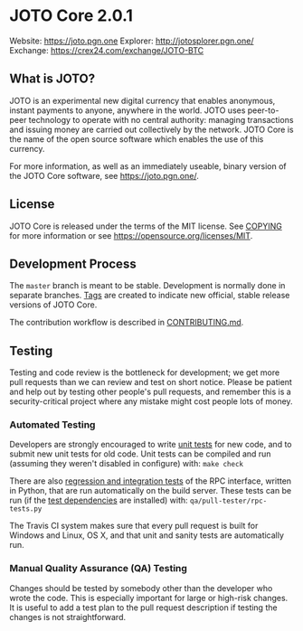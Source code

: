 JOTO Core 2.0.1
===============================

Website: https://joto.pgn.one
Explorer: http://jotosplorer.pgn.one/
Exchange: https://crex24.com/exchange/JOTO-BTC

What is JOTO?
----------------

JOTO is an experimental new digital currency that enables anonymous, instant
payments to anyone, anywhere in the world. JOTO uses peer-to-peer technology
to operate with no central authority: managing transactions and issuing money
are carried out collectively by the network. JOTO Core is the name of the open
source software which enables the use of this currency.

For more information, as well as an immediately useable, binary version of
the JOTO Core software, see https://joto.pgn.one/.


License
-------

JOTO Core is released under the terms of the MIT license. See [COPYING](COPYING) for more
information or see https://opensource.org/licenses/MIT.

Development Process
-------------------

The `master` branch is meant to be stable. Development is normally done in separate branches.
[Tags](https://github.com/JotoCoinX/JotoCoin/tags) are created to indicate new official,
stable release versions of JOTO Core.

The contribution workflow is described in [CONTRIBUTING.md](CONTRIBUTING.md).

Testing
-------

Testing and code review is the bottleneck for development; we get more pull
requests than we can review and test on short notice. Please be patient and help out by testing
other people's pull requests, and remember this is a security-critical project where any mistake might cost people
lots of money.

### Automated Testing

Developers are strongly encouraged to write [unit tests](/doc/unit-tests.md) for new code, and to
submit new unit tests for old code. Unit tests can be compiled and run
(assuming they weren't disabled in configure) with: `make check`

There are also [regression and integration tests](/qa) of the RPC interface, written
in Python, that are run automatically on the build server.
These tests can be run (if the [test dependencies](/qa) are installed) with: `qa/pull-tester/rpc-tests.py`

The Travis CI system makes sure that every pull request is built for Windows
and Linux, OS X, and that unit and sanity tests are automatically run.

### Manual Quality Assurance (QA) Testing

Changes should be tested by somebody other than the developer who wrote the
code. This is especially important for large or high-risk changes. It is useful
to add a test plan to the pull request description if testing the changes is
not straightforward.
